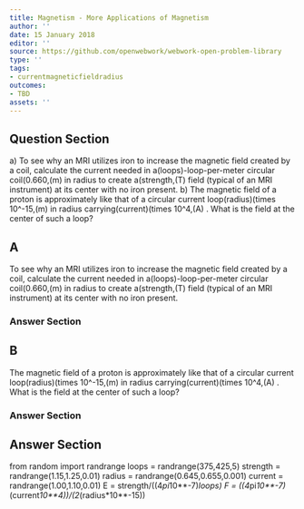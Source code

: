 ```yaml
---
title: Magnetism - More Applications of Magnetism
author: ''
date: 15 January 2018
editor: ''
source: https://github.com/openwebwork/webwork-open-problem-library
type: ''
tags:
- currentmagneticfieldradius
outcomes:
- TBD
assets: ''
---
```


## Question Section 

a) To see why an MRI utilizes iron to increase the magnetic field created by a coil, calculate the current needed in a(loops)-loop-per-meter circular coil(0.660,(m) in radius to create a(strength,(T) field (typical of an MRI instrument) at its center with no iron present.
b) The magnetic field of a proton is approximately like that of a circular current loop(radius)(times 10^-15,(m) in radius carrying(current)(times 10^4,(A) . What is the field at the center of such a loop?

## A
To see why an MRI utilizes iron to increase the magnetic field created by a coil, calculate the current needed in a(loops)-loop-per-meter circular coil(0.660,(m) in radius to create a(strength,(T) field (typical of an MRI instrument) at its center with no iron present.
### Answer Section
## B
The magnetic field of a proton is approximately like that of a circular current loop(radius)(times 10^-15,(m) in radius carrying(current)(times 10^4,(A) . What is the field at the center of such a loop?
### Answer Section


## Answer Section

from random import randrange
loops = randrange(375,425,5)
strength = randrange(1.15,1.25,0.01)
radius = randrange(0.645,0.655,0.001)
current = randrange(1.00,1.10,0.01)
E = strength/((4*pi*10**-7)*loops)
F = ((4*pi*10**-7)*(current*10**4))/(2*(radius*10**-15))